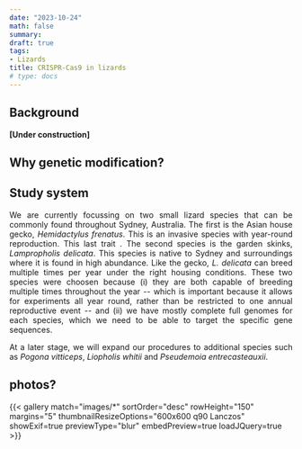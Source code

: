 ```yaml
---
date: "2023-10-24"
math: false
summary: 
draft: true
tags:
- Lizards
title: CRISPR-Cas9 in lizards
# type: docs
---
```



## Background

<div style="text-align: justify">


**[Under construction]**

## Why genetic modification?


## Study system

We are currently focussing on two small lizard species that can be commonly found throughout Sydney, Australia. The first is the Asian house gecko, _Hemidactylus frenatus_. This is an invasive species with year-round reproduction. This last trait . The second species is the garden skinks, _Lampropholis delicata_. This species is native to Sydney and surroundings where it is found in high abundance. Like the gecko, _L. delicata_ can breed multiple times per year under the right housing conditions. These two species were choosen because (i) they are both capable of breeding multiple times throughout the year -- which is important because it allows for experiments all year round, rather than be restricted to one annual reproductive event -- and (ii) we have mostly complete full genomes for each species, which we need to be able to target the specific gene sequences.

At a later stage, we will expand our procedures to additional species such as _Pogona vitticeps_, _Liopholis whitii_ and _Pseudemoia entrecasteauxii_.


</div>

## photos?

{{< gallery match="images/*" sortOrder="desc" rowHeight="150" margins="5" thumbnailResizeOptions="600x600 q90 Lanczos" showExif=true previewType="blur" embedPreview=true loadJQuery=true >}}

